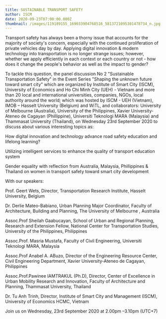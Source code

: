 ```yaml
---
title: SUSTAINABLE TRANSPORT SAFETY
author: ISCM
date: 2020-09-23T07:00:00.000Z
thumbnail: /images/119189155_169033904768516_5813721095301478734_n.jpg
---
```

<!--StartFragment-->

Transport safety has always been a thorny issue that accounts for the majority of society's concern, especially with the continued proliferation of private vehicles day by day. Applying digital innovation & modern technology into transportation is no longer strange issues; however, whether we apply efficiently in each context or each country or not - how does it change the people's behavior as well as the impact to gender?

To tackle this question, the panel discussion No 2 "Sustainable Transportation Safety" in the Event Series "Shaping the unknown future toward smart city" which are organized by Institute of Smart City (ISCM), University of Economics and Ho Chi Minh City (UEH) - Vietnam and more than 20 local and international universities, companies, NGOs, local authority around the world; which was hosted by ISCM - UEH (Vietnam), IMOB – Hasselt University (Belgium) and WiTL, and collaborators: University of Melbourne (Australia), University of the Philippines, Xavier University-Ateneo de Cagayan (Phillippine), Universiti Teknologi MARA (Malaysia) and Thammasat University (Thailand), on Wednesday 23rd September 2020 to discuss about various interesting topics as:

How digital innovation and technology advance road safety education and lifelong learning?

Utilizing intelligent services to enhance the quality of transport education system

Gender equality with reflection from Australia, Malaysia, Phillippines & Thailand on women in transport safety toward smart city development

With our speakers:

Prof. Geert Wets, Director, Transportation Research Institute, Hasselt University, Belgium

Dr. Derlie Mateo-Babiano, Urban Planning Major Coordinator, Faculty of Architecture, Building and Planning, The University of Melbourne , Australia

Assoc.Prof Sheilah Gaabucayan, School of Urban and Regional Planning, Research and Extension Fellow, National Center for Transportation Studies, University of the Philippines, Philippines

Assoc.Prof. Masria Mustafa, Faculty of Civil Engineering, Universiti Teknologi MARA, Malaysia

Assoc.Prof Anabel A. ABuzo, Director of the Engineering Resource Center, Civil Engineering Department, Xavier University-Ateneo de Cagayan, Philippines

Assoc.Prof.Pawinee IAMTRAKUL (Ph.D), Director, Center of Excellence in Urban Mobility Research and Innovation, Faculty of Architecture and Planning, Thammasat University, Thailand

Dr. Tu Anh Trinh, Director, Institute of Smart City and Management (ISCM), University of Economics HCMC, Vietnam

Join us on Wednesday, 23rd September 2020 at 2.00pm –3.10pm (UTC+7)

<!--EndFragment-->